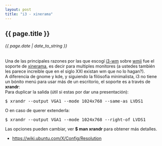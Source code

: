 ```yaml
---
layout: post
title: "i3 - xinerama"
---
```


## {{ page.title }}
###### {{ page.date | date_to_string }}

<div class="p">Una de las principales razones por las que escogí <a href="http://i3-wm.org" target="_blank">i3-wm</a> sobre <a href="http://wmii.suckless.org/" target="_blank">wmii</a> fue el soporte de <a href="http://en.wikipedia.org/wiki/Xinerama" target="_blank">xinerama</a>, es decir para multiples monitores (a ustedes también les parece increible que en el siglo XXI existan wm que no lo hagan?).
</div>

<div class="p">A diferencia de gnome y kde, y siguiendo la filósofia minimalista, i3 no tiene un bónito menú para usar más de un escritorio, el soporte es a través de <strong>xrandr</strong>:
</div>

<div class="p">Para duplicar la salida (útil si estas por dar una presentación):
</div>

<pre class="sh_sh">
$ xrandr --output VGA1 --mode 1024x768 --same-as LVDS1
</pre>

<div class="p">O en caso de querer extenderla:
</div>

<pre class="sh_sh">
$ xrandr --output VGA1 --mode 1024x768 --right-of LVDS1
</pre>

<div class="p">Las opciones pueden cambiar, ver <strong>$ man xrandr</strong> para obtener más detalles.
</div>

<ul>
    <li>
    <a href="https://wiki.ubuntu.com/X/Config/Resolution">https://wiki.ubuntu.com/X/Config/Resolution</a>
    </li>
</ul>

